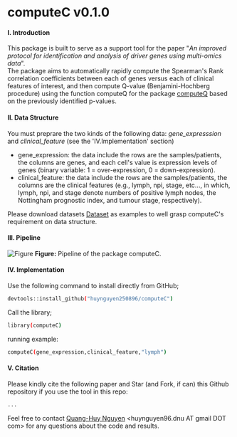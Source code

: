# computeC v0.1.0
#### I. Introduction
This package is built to serve as a support tool for the paper "*An improved protocol for identification and analysis of driver genes using multi-omics data*". </br> The package aims to automatically rapidly compute the Spearman's Rank correlation coefficients between each of genes versus each of clinical features of interest, and then compute Q-value (Benjamini-Hochberg procedure) using the function computeQ for the package [computeQ](https://github.com/huynguyen250896/computeQ) based on the previously identified p-values. </br> 

#### II. Data Structure
You must preprare the two kinds of the following data: *gene_expresssion* and *clinical_feature* (see the 'IV.Implementation' section) 
- gene_expression: the data include the rows are the samples/patients, the columns are genes, and each cell's value is expression levels of genes (binary variable: 1 = over-expression, 0 = down-expression).
- clinical_feature: the data include the rows are the samples/patients, the columns are the clinical features (e.g., lymph, npi, stage, etc..., in which, lymph, npi, and stage denote numbers of positive lymph nodes, the Nottingham prognostic index, and tumour stage, respectively).

Please download datasets [Dataset](https://github.com/huynguyen250896/computeC/tree/master/Dataset) as examples to well grasp computeC's requirement on data structure.

#### III. Pipeline
![Figure](https://imgur.com/IbeMRhv.png)
**Figure:** Pipeline of the package computeC.

#### IV. Implementation
Use the following command to install directly from GitHub;
```sh
devtools::install_github("huynguyen250896/computeC")
```
Call the library;
```sh
library(computeC)
```
running example:
```sh
computeC(gene_expression,clinical_feature,"lymph")
```
#### V. Citation
Please kindly cite the following paper and Star (and Fork, if can) this Github repository if you use the tool in this repo: </br>
```sh
...
```

Feel free to contact [Quang-Huy Nguyen](https://github.com/huynguyen250896) <huynguyen96.dnu AT gmail DOT com> for any questions about the code and results.
